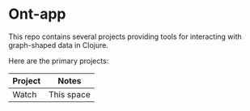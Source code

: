 
# Ont-app

This repo contains several projects providing tools for interacting with graph-shaped data in Clojure.

Here are the primary projects:

| Project | Notes |
| --- | --- |
| Watch | This space |
